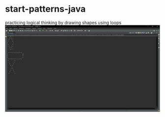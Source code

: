# start-patterns-java
practicing logical thinking by drawing shapes using loops
![Output](https://raw.githubusercontent.com/Ahmad-Git-Hub/start-patterns-java/master/screenshots/Screenshot%20.png)
